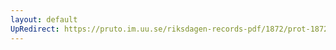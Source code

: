 ```yaml
---
layout: default
UpRedirect: https://pruto.im.uu.se/riksdagen-records-pdf/1872/prot-1872--fk--318/prot-1872--fk--318_000.pdf
---
```

